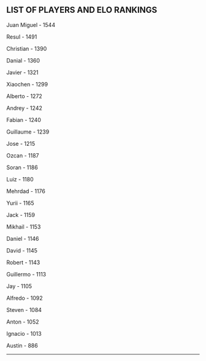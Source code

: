 ## LIST OF PLAYERS AND ELO RANKINGS


Juan Miguel - 1544


Resul - 1491


Christian - 1390


Danial - 1360


Javier - 1321


Xiaochen - 1299


Alberto - 1272


Andrey - 1242


Fabian - 1240


Guillaume - 1239


Jose - 1215


Ozcan - 1187


Soran - 1186


Luiz - 1180


Mehrdad - 1176


Yurii - 1165


Jack - 1159


Mikhail - 1153


Daniel - 1146


David - 1145


Robert - 1143


Guillermo - 1113


Jay - 1105


Alfredo - 1092


Steven - 1084


Anton - 1052


Ignacio - 1013


Austin - 886



--------------------------------------------------------------
